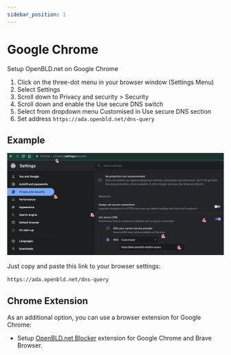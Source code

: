 ```yaml
---
sidebar_position: 1
---
```


# Google Chrome

Setup OpenBLD.net on Google Chrome

1. Click on the three-dot menu in your browser window (Settings Menu)
2. Select Settings
3. Scroll down to Privacy and security > Security
4. Scroll down and enable the Use secure DNS switch
5. Select from dropdown menu Customised in Use secure DNS section
6. Set address `https://ada.openbld.net/dns-query`

## Example
![Setup OpenBLD.net - Google Chrome](./setup-openbld-dns-google-chrome.jpg)

Just copy and paste this link to your browser settings:

```shell
https://ada.openbld.net/dns-query
```

## Chrome Extension

As an additional option, you can use a browser extension for Google Chrome:

* Setup [OpenBLD.net Blocker](/docs/get-started/setup-browsers/extensions/) extension for Google Chrome and Brave Browser.


